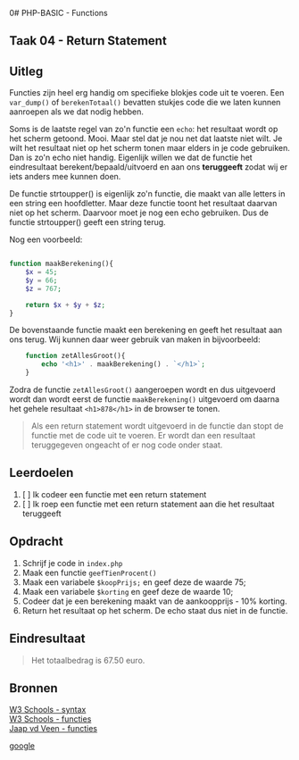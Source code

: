 0# PHP-BASIC - Functions

## Taak 04 - Return Statement

## Uitleg

Functies zijn heel erg handig om specifieke blokjes code uit te voeren. Een `var_dump()` of `berekenTotaal()` bevatten stukjes code die we laten kunnen aanroepen als we dat nodig hebben.

Soms is de laatste regel van zo'n functie een `echo`: het resultaat wordt op het scherm getoond. Mooi. Maar stel dat je nou net dat laatste niet wilt. Je wilt het resultaat niet op het scherm tonen maar elders in je code gebruiken. Dan is zo'n echo niet handig. Eigenlijk willen we dat de functie het eindresultaat berekent/bepaald/uitvoerd en aan ons __teruggeeft__ zodat wij er iets anders mee kunnen doen.

De functie strtoupper() is eigenlijk zo'n functie, die maakt van alle letters in een string een hoofdletter. Maar deze functie toont het resultaat daarvan niet op het scherm. Daarvoor moet je nog een echo gebruiken. Dus de functie strtoupper() geeft een string terug.

Nog een voorbeeld:

```php

function maakBerekening(){
    $x = 45;
    $y = 66;
    $z = 767;

    return $x + $y + $z;
}  
```

De bovenstaande functie maakt een berekening en geeft het resultaat aan ons terug. Wij kunnen daar weer gebruik van maken in bijvoorbeeld:

```php
    function zetAllesGroot(){
        echo '<h1>' . maakBerekening() . `</h1>`;
    }
```

Zodra de functie `zetAllesGroot()`  aangeroepen wordt en dus uitgevoerd wordt dan wordt eerst de functie `maakBerekening()` uitgevoerd om daarna het gehele resultaat `<h1>878</h1>` in de browser te tonen.

> Als een return statement wordt uitgevoerd in de functie dan stopt de functie met de code uit te voeren. Er wordt dan een resultaat teruggegeven ongeacht of er nog code onder staat.

## Leerdoelen

1. [ ] Ik codeer een functie met een return statement
2. [ ] Ik roep een functie met een return statement aan die het resultaat teruggeeft

## Opdracht

1. Schrijf je code in `index.php`
2. Maak een functie `geefTienProcent()`
3. Maak een variabele `$koopPrijs;` en geef deze de waarde 75;
4. Maak een variabele `$korting` en geef deze de waarde 10;
5. Codeer dat je een berekening maakt van de aankoopprijs - 10% korting.
6. Return het resultaat op het scherm. De echo staat dus niet in de functie.

## Eindresultaat

> Het totaalbedrag is 67.50 euro.

## Bronnen

[W3 Schools - syntax](https://www.w3schools.com/PHP/php_syntax.asp)  
[W3 Schools - functies](https://www.w3schools.com/php/php_functions.asp)  
[Jaap vd Veen - functies](https://phpbasis.jaapvdveen.nl/basiscursus-php/les-3-inleiding-functies/)

[google](https://google.nl)

<!--- ------------ DIT COMMENTAAR LATEN STAAN AUB ------------
------------------ ------------------------------ ------------
------------------ eagle ref:93252457
------------------ ------------------------------ ------------
------------------ DIT COMMENTAAR LATEN STAAN AUB -------- -->
